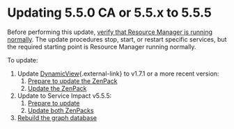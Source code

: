 # Updating 5.5.0 CA or 5.5.x to 5.5.5

Before performing this update, [verify that Resource Manager is running normally](/not-migrated.html). The update procedures stop, start, or restart specific services, but
the required starting point is Resource Manager running normally.

To update:

1.  Update
    [DynamicView](https://help.zenoss.com/display/in/Dynamic+Service+View){.external-link}
    to v1.7.1 or a more recent version:
    1.  [Prepare to update the ZenPack](/not-migrated.html)
    2.  [Update the ZenPack](/not-migrated.html)
2.  Update to Service Impact v5.5.5:
    1.  [Prepare to update](/imp/install/upgrade/55x/preparing.html)
    2.  [Update both ZenPacks](/imp/install/upgrade/55x/upgrade-zenpacks.html)
3.  [Rebuild the graph database](/imp/install/upgrade/55x/graph-rebuild-5.5.html)

